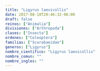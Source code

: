 ```yaml
---
title: "Ligyrus laevicollis"
date: 2017-08-18T20:46:32-06:00
draft: false
reinos: ["Animalia"]
divisiones: ["Arthropoda"]
clases: ["Insecta"]
ordenes: ["Coleoptera"]
familias: ["Scarabaeidae"]
generos: ["Ligyrus"]
nombre_cientifico: "Ligyrus laevicollis"
nombre_comun: ""
nombre_ingles: ""
---
```

